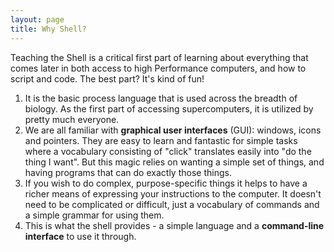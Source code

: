 ```yaml
---
layout: page
title: Why Shell?
---
```


Teaching the Shell is a critical first part of learning 
about everything that comes later in both access to high
Performance computers, and how to script and code. 
The best part? It's kind of fun!

1.  It is the basic process language that is used across the
    breadth of biology. As the first part of accessing supercomputers, 
	it is utilized by pretty much everyone. 
2.  We are all familiar with **graphical user interfaces** (GUI): 
    windows, icons and pointers. They are easy to learn and 
	fantastic for simple tasks where a vocabulary consisting of 
	"click" translates easily into "do the thing I want". But 
	this magic relies on wanting a simple set of things, and 
	having programs that can do exactly those things. 
3.  If you wish to do complex, purpose-specific things it helps 
    to have a richer means of expressing your instructions to the 
	computer. It doesn't need to be complicated or difficult, just 
	a vocabulary of commands and a simple grammar for using them.
4.  This is what the shell provides - a simple language and a 
    **command-line interface** to use it through.
